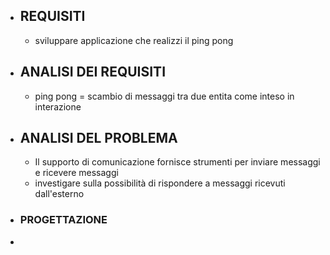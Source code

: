 - ## REQUISITI
	- sviluppare applicazione che realizzi il ping pong
- ## ANALISI DEI REQUISITI
	- ping pong = scambio di messaggi tra due entita come inteso in interazione
- ## ANALISI DEL PROBLEMA
	- Il supporto di comunicazione fornisce strumenti per inviare messaggi e ricevere messaggi
	- investigare sulla possibilità di rispondere a messaggi ricevuti dall'esterno
- ### PROGETTAZIONE
-